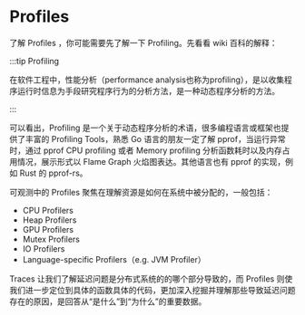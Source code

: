 # Profiles

了解 Profiles ，你可能需要先了解一下 Profiling。先看看 wiki 百科的解释：

:::tip Profiling

在软件工程中，性能分析（performance analysis也称为profiling），是以收集程序运行时信息为手段研究程序行为的分析方法，是一种动态程序分析的方法。

:::

可以看出，Profiling 是一个关于动态程序分析的术语，很多编程语言或框架也提供了丰富的 Profiling Tools，熟悉 Go 语言的朋友一定了解 pprof，当运行异常时，通过 pprof CPU profiling 或者 Memory profiling 分析函数耗时以及内存占用情况，展示形式以 Flame Graph 火焰图表达。其他语言也有 pprof 的实现，例如 Rust 的 pprof-rs。

可观测中的 Profiles 聚焦在理解资源是如何在系统中被分配的，一般包括：

- CPU Profilers
- Heap Profilers
- GPU Profilers
- Mutex Profilers
- IO Profilers
- Language-specific Profilers（e.g. JVM Profiler）

Traces 让我们了解延迟问题是分布式系统的的哪个部分导致的，而 Profiles 则使我们进一步定位到具体的函数具体的代码，更加深入挖掘并理解那些导致延迟问题存在的原因，是回答从“是什么”到“为什么”的重要数据。
